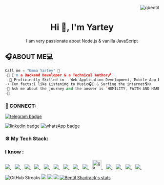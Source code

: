 <p align="right"> <img src="https://komarev.com/ghpvc/?username=S-yartey007&label=Profile%20views&color=e91e63&style=flat" alt="qbentil" /> </p>
<p>
    <h1 align="center"> Hi 👋, I'm Yartey</h1>
<p align="center"> 
I am very passionate about Node.js & vanilla JavaScript<br />
</p>


## 🎧ABOUT ME💻

```cpp
Call me = "Emma Yartey" 🤗
-🌱 I'm a Backend Developer & a Technical Author🖊️
- 🌌 Proficiently Skilled in - Web Application Development, Mobile App Development and  USSD Applications
-⚡ Fun facts:I like Listening to Music🎧🎵 & Surfing the internet🌎🌐
-💬 Ask me about the journey and the answer is `HUMILITY, FAITH AND HARDWORK`.
-👀 
```

<h3 align="left">🔌 CONNECT:</h3>

[![telegram badge](https://img.shields.io/badge/eyartey-30302f?style=for-the-badge&logo=telegram)](https://t.me/emmanuel_yartey)
<!-- [![Twitter badge](https://img.shields.io/badge/THEMANBENTIL-30302f?style=for-the-badge&logo=twitter)](https://twitter.com/themanbentil) -->
[![linkedin badge](https://img.shields.io/badge/linkedIn-30302f?style=for-the-badge&logo=linkedin)](https://www.linkedin.com/in/eyartey)
[![whatsApp badge](https://img.shields.io/badge/eyartey-30302f?style=for-the-badge&logo=whatsapp)](https://wa.me/233599318473?text=Hello%20Bentil!%20I%27m%20coming%20from%20your%20Github%20profile)
<!-- [![youtube badge](https://img.shields.io/badge/youtube-30302f?style=for-the-badge&logo=youtube)](https://www.youtube.com/channel/UCtbdUBRM5h07Ctw3oFwNaow) -->

<h3 align="left">⚙ My Tech Stack:</h3>

### I know : 

<a href="https://github.com/s-yartey007">
    <img src="https://img.shields.io/badge/HTML5-E34F26?style=for-the-badge&logo=html5&logoColor=white" />
</a>&nbsp;&nbsp;
<a href="https://github.com/s-yartey007">
    <img src="https://img.shields.io/badge/CSS3-1572B6?style=for-the-badge&logo=css3&logoColor=white" />
</a>&nbsp;&nbsp;
<a href="https://github.com/s-yartey007">
    <img src="https://img.shields.io/badge/JavaScript-323330?style=for-the-badge&logo=javascript&logoColor=F7DF1E" />
</a>&nbsp;&nbsp;
<a href="https://github.com/s-yartey007">
    <img src="https://img.shields.io/badge/nodejs-00000F?style=for-the-badge&logo=nodejs&logoColor=white" />
</a>&nbsp;&nbsp;
<a href="https://github.com/s-yartey007">
    <img src="https://img.shields.io/badge/php-00599C?style=for-the-badge&logo=php&logoColor=white" />
</a>&nbsp;&nbsp;

<a href="https://github.com/s-yartey007">
    <img src="https://img.shields.io/badge/MySQL-00000F?style=for-the-badge&logo=mysql&logoColor=white" />
</a>&nbsp;&nbsp;
<a href="https://github.com/s-yartey007">
    <img src="https://img.shields.io/badge/PostgreSQL-00FFFF?style=for-the-badge&logo=postgresql&logoColor=blue" />
</a>&nbsp;&nbsp;
<a href="https://github.com/s-yartey007">
    <img src="https://img.shields.io/badge/React-20232A?style=for-the-badge&logo=react&logoColor=61DAFB" />
</a>&nbsp;&nbsp;
<a href="https://github.com/s-yartey007">
    <img src="https://img.shields.io/badge/Python-0000ff?style=for-the-badge&logo=python&logoColor=yellow" />
</a>&nbsp;&nbsp;
<a href="https://github.com/s-yartey007">
    <img src="https://www.vectorlogo.zone/logos/git-scm/git-scm-icon.svg" alt="git" width="30" > 
</a>&nbsp;&nbsp;
<a href="https://github.com/s-yartey007">
 <img src="https://img.shields.io/badge/github-3776AB?style=for-the-badge&logo=github&logoColor=white" /> 
</a>&nbsp;&nbsp;
<a href="https://github.com/s-yartey007">
    <img src="https://img.shields.io/badge/react-native-CC6699?style=for-the-badge&logo=react-native&logoColor=white" />
</a>&nbsp;&nbsp;
<a href="https://github.com/s-yartey007">
    <img src="https://img.shields.io/badge/mongodb-eee?style=for-the-badge&logo=mongodb&logoColor=green" />
</a>&nbsp;&nbsp;
<a href="https://github.com/s-yartey007">
    <img src="https://img.shields.io/badge/mongoose-eee?style=for-the-badge&logo=mongongoose&logoColor=green" />
</a>&nbsp;&nbsp;

<!-- ### I am learning: <br>
<a href="https://github.com/qbentil">
    <img src="https://img.shields.io/badge/Java-ED8B00?style=for-the-badge&logo=java&logoColor=white" />
</a>&nbsp;&nbsp; -->

<!-- ## 📖 Latest Blog posts -->
<!-- BLOG-POST-LIST:START -->
<!-- BLOG-POST-LIST:END -->


![GitHub Streaks](http://github-readme-streak-stats.herokuapp.com?user=s-yartey007&theme=dracula&hide_border=true)
![](https://github-profile-summary-cards.vercel.app/api/cards/profile-details?username=s-yartey007&theme=github_dark)
![](https://github-profile-summary-cards.vercel.app/api/cards/repos-per-language?username=s-yartey007&theme=github_dark)
![](https://github-profile-summary-cards.vercel.app/api/cards/most-commit-language?username=s-yartey007&theme=github_dark)
[![Bentil Shadrack's stats](https://github-readme-stats.vercel.app/api?username=s-yartey007&show_icons=true&theme=github_dark)](https://github.com/s-yartey007)
<!-- [![Top Langs](https://github-readme-stats.vercel.app/api/top-langs/?username=qbentil&layout=compact&langs_count=10&theme=github_dark&hide_border=true&count-private=true)](https://github.com/qbentil) -->
 
<!--![GitHub Activity Graph](https://activity-graph.herokuapp.com/graph?username=qbentil&theme=dracula)  
<h2>🏆My Github Profile Trophy</h2>
<img width=1000 src="https://github-profile-trophy.vercel.app/?username=qbentil&column=7&theme=gruvbox&no-frame=true"/>

![GitHub metrics](https://metrics.lecoq.io/qbentil) -->
